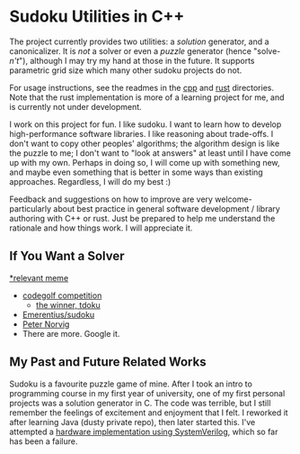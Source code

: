 
# Sudoku Utilities in C++

The project currently provides two utilities: a _solution_ generator, and a canonicalizer. It is _not_ a solver or even a _puzzle_ generator (hence "solve-_n't_"), although I may try my hand at those in the future. It supports parametric grid size which many other sudoku projects do not.

For usage instructions, see the readmes in the [cpp](./cpp/readme.md) and [rust](./rust/readme.md) directories. Note that the rust implementation is more of a learning project for me, and is currently not under development.

I work on this project for fun. I like sudoku. I want to learn how to develop high-performance software libraries. I like reasoning about trade-offs. I don't want to copy other peoples' algorithms; the algorithm design is like the puzzle to me; I don't want to "look at answers" at least until I have come up with my own. Perhaps in doing so, I will come up with something new, and maybe even something that is better in some ways than existing approaches. Regardless, I will do my best :)

Feedback and suggestions on how to improve are very welcome- particularly about best practice in general software development / library authoring with C++ or rust. Just be prepared to help me understand the rationale and how things work. I will appreciate it.

## If You Want a Solver

[\*relevant meme](https://i.kym-cdn.com/photos/images/newsfeed/001/596/781/3b9.png)

- [codegolf competition](https://codegolf.stackexchange.com/questions/190727/the-fastest-sudoku-solver)
  - [the winner, tdoku](https://t-dillon.github.io/tdoku/)
- [Emerentius/sudoku](https://github.com/Emerentius/sudoku)
- [Peter Norvig](https://norvig.com/sudoku.html)
- There are more. Google it.

## My Past and Future Related Works

Sudoku is a favourite puzzle game of mine. After I took an intro to programming course in my first year of university, one of my first personal projects was a solution generator in C. The code was terrible, but I still remember the feelings of excitement and enjoyment that I felt. I reworked it after learning Java (dusty private repo), then later started this. I've attempted a [hardware implementation using SystemVerilog](https://github.com/david-fong/Sudoku-SV), which so far has been a failure.
